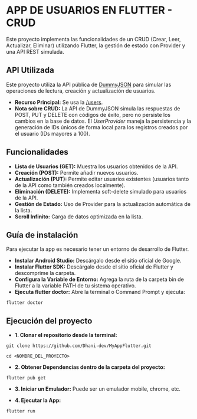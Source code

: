# APP DE USUARIOS EN FLUTTER - CRUD

Este proyecto implementa las funcionalidades de un CRUD (Crear, Leer, Actualizar, Eliminar) utilizando Flutter, la gestión de estado con Provider y una API REST simulada. 

## API Utilizada
Este proyecto utiliza la API pública de [DummyJSON](https://dummyjson.com/) para simular las operaciones de lectura, creación y actualización de usuarios.
- **Recurso Principal:** Se usa la [/users](https://dummyjson.com/users).
- **Nota sobre CRUD:** La API de DummyJSON simula las respuestas de POST, PUT y DELETE con códigos de éxito, pero no persiste los cambios en la base de datos. El *UserProvider* maneja la persistencia y la generación de IDs únicos de forma local para los registros creados por el usuario (IDs mayores a 100).

## Funcionalidades

- **Lista de Usuarios (GET):** Muestra los usuarios obtenidos de la API.
- **Creación (POST):** Permite añadir nuevos usuarios.
- **Actualización (PUT):** Permite editar usuarios existentes (usuarios tanto de la API como también creados localmente).
- **Eliminación (DELETE):** Implementa soft-delete simulado para usuarios de la API.
- **Gestión de Estado:** Uso de Provider para la actualización automática de la lista.
- **Scroll Infinito:** Carga de datos optimizada en la lista.

## Guía de instalación

Para ejecutar la app es necesario tener un entorno de desarrollo de Flutter.

- **Instalar Android Studio:** Descárgalo desde el sitio oficial de Google.
- **Instalar Flutter SDK:** Descárgalo desde el sitio oficial de Flutter y descomprime la carpeta.
- **Configura la Variable de Entorno:** Agrega la ruta de la carpeta bin de Flutter a la variable PATH de tu sistema operativo.
- **Ejecuta flutter doctor:** Abre la terminal o Command Prompt y ejecuta:

`flutter doctor`

## Ejecución del proyecto

- **1. Clonar el repositorio desde la terminal:**

`git clone https://github.com/Dhani-dev/MyAppFlutter.git`

`cd <NOMBRE_DEL_PROYECTO>`

- **2. Obtener Dependencias dentro de la carpeta del proyecto:**

`flutter pub get`

- **3. Iniciar un Emulador:** Puede ser un emulador mobile, chrome, etc.

- **4. Ejecutar la App:**

`flutter run`